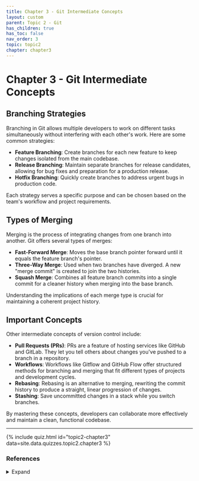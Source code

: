 ```yaml
---
title: Chapter 3 - Git Intermediate Concepts
layout: custom
parent: Topic 2 - Git
has_children: true
has_toc: false
nav_order: 3
topic: topic2
chapter: chapter3
---
```


# Chapter 3 - Git Intermediate Concepts
## Branching Strategies

Branching in Git allows multiple developers to work on different tasks simultaneously without interfering with each other's work. Here are some common strategies:

- **Feature Branching**: Create branches for each new feature to keep changes isolated from the main codebase.
- **Release Branching**: Maintain separate branches for release candidates, allowing for bug fixes and preparation for a production release.
- **Hotfix Branching**: Quickly create branches to address urgent bugs in production code.

Each strategy serves a specific purpose and can be chosen based on the team's workflow and project requirements.

## Types of Merging

Merging is the process of integrating changes from one branch into another. Git offers several types of merges:

- **Fast-Forward Merge**: Moves the base branch pointer forward until it equals the feature branch's pointer.
- **Three-Way Merge**: Used when two branches have diverged. A new "merge commit" is created to join the two histories.
- **Squash Merge**: Combines all feature branch commits into a single commit for a cleaner history when merging into the base branch.

Understanding the implications of each merge type is crucial for maintaining a coherent project history.

## Important Concepts

Other intermediate concepts of version control include:

- **Pull Requests (PRs)**: PRs are a feature of hosting services like GitHub and GitLab. They let you tell others about changes you've pushed to a branch in a repository.
- **Workflows**: Workflows like Gitflow and GitHub Flow offer structured methods for branching and merging that fit different types of projects and development cycles.
- **Rebasing**: Rebasing is an alternative to merging, rewriting the commit history to produce a straight, linear progression of changes.
- **Stashing**: Save uncommitted changes in a stack while you switch branches.

By mastering these concepts, developers can collaborate more effectively and maintain a clean, functional codebase.

---

{% include quiz.html
  id="topic2-chapter3"
  data=site.data.quizzes.topic2.chapter3
%}

### References 
<details>
  <summary>Expand</summary>
    <b>1.</b> Atlassian. “A Guide to Optimal Branching Strategies in Git.” <i>Atlassian</i>, <a href="https://www.atlassian.com/agile/software-development/branching" target="_blank">www.atlassian.com/agile/software-development/branching</a>. Accessed 15 Apr. 2024.<br>
    <b>2.</b> Marijan, Bosko. “Git Branching Strategies: What Are Different Branching Strategies?” <i>Knowledge Base by phoenixNAP</i>, 19 Dec. 2023, <a href="https://phoenixnap.com/kb/git-branching-strategy" target="_blank">phoenixnap.com/kb/git-branching-strategy</a>.<br>
    <b>3.</b> Merrett, Luke. “Different Merge Types in Git.” <i>Luke Merrett</i>, 7 Aug. 2021, <a href="https://lukemerrett.com/different-merge-types-in-git/" target="_blank">lukemerrett.com/different-merge-types-in-git</a>.<br>
    <b>4.</b> “About Merge Methods on Github.” <i>GitHub Docs</i>, <a href="https://docs.github.com/en/repositories/configuring-branches-and-merges-in-your-repository/configuring-pull-request-merges/about-merge-methods-on-github" target="_blank">docs.github.com/en/repositories/configuring-branches-and-merges-in-your-repository/configuring-pull-request-merges/about-merge-methods-on-github</a>. Accessed 15 Apr. 2024.<br>
    <b>5.</b> Price, Taylor R. “Git Merge: To Squash or Fast-Forward?” <i>DEV Community</i>, 23 Mar. 2023, <a href="https://dev.to/trpricesoftware/git-merge-to-squash-or-fast-forward-3791" target="_blank">dev.to/trpricesoftware/git-merge-to-squash-or-fast-forward-3791</a>.<br>
    <b>6.</b> Wright, Mitchell. “What Is Version Control? 13 Key Concepts & Terms to Know.” <i>BloomTech</i>, 28 Feb. 2024, <a href="https://www.bloomtech.com/article/version-control-vocabulary" target="_blank">www.bloomtech.com/article/version-control-vocabulary</a>.<br>
    <b>7.</b> “About Pull Requests.” <i>GitHub Docs</i>, <a href="https://docs.github.com/en/pull-requests/collaborating-with-pull-requests/proposing-changes-to-your-work-with-pull-requests/about-pull-requests" target="_blank">docs.github.com/en/pull-requests/collaborating-with-pull-requests/proposing-changes-to-your-work-with-pull-requests/about-pull-requests</a>. Accessed 15 Apr. 2024.<br>
    <b>8.</b> “About Git Rebase.” <i>GitHub Docs</i>, <a href="https://docs.github.com/articles/about-git-rebase" target="_blank">docs.github.com/articles/about-git-rebase</a>. Accessed 15 Apr. 2024.<br>
</details>